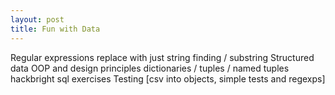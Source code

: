 ```yaml
---
layout: post
title: Fun with Data
---
```


Regular expressions
replace with just string finding / substring
Structured data
OOP and design principles
dictionaries / tuples / named tuples
hackbright sql exercises
Testing
[csv into objects, simple tests and regexps]
